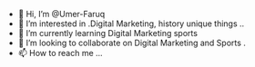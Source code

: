 - 👋 Hi, I’m @Umer-Faruq
- 👀 I’m interested in .Digital Marketing, history unique things ..
- 🌱 I’m currently learning Digital Marketing sports
- 💞️ I’m looking to collaborate on Digital Marketing and Sports .
- 📫 How to reach me ...

<!---
Umer-Faruq/Umer-Faruq is a ✨ special ✨ repository because its `README.md` (this file) appears on your GitHub profile.
You can click the Preview link to take a look at your changes.
--->
